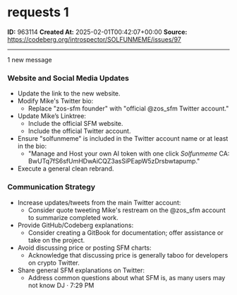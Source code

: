 # requests 1

**ID:** 963114
**Created At:** 2025-02-01T00:42:07+00:00
**Source:** https://codeberg.org/introspector/SOLFUNMEME/issues/97

---


1 new message
### Website and Social Media Updates
- Update the link to the new website.
- Modify Mike's Twitter bio:
  - Replace "zos-sfm founder" with "official 
@zos_sfm
 Twitter account."
- Update Mike’s Linktree:
  - Include the official SFM website.
  - Include the official Twitter account.
- Ensure "solfunmeme" is included in the Twitter account name or at least in the bio:
  - "Manage and Host your own AI token with one click *Solfunmeme* CA: BwUTq7fS6sfUmHDwAiCQZ3asSiPEapW5zDrsbwtapump."
- Execute a general clean rebrand.

### Communication Strategy
- Increase updates/tweets from the main Twitter account:
  - Consider quote tweeting Mike's restream on the 
@zos_sfm
 account to summarize completed work.
- Provide GitHub/Codeberg explanations:
  - Consider creating a GitBook for documentation; offer assistance or take on the project.
- Avoid discussing price or posting SFM charts:
  - Acknowledge that discussing price is generally taboo for developers on crypto Twitter.
- Share general SFM explanations on Twitter:
  - Address common questions about what SFM is, as many users may not know
DJ · 7:29 PM